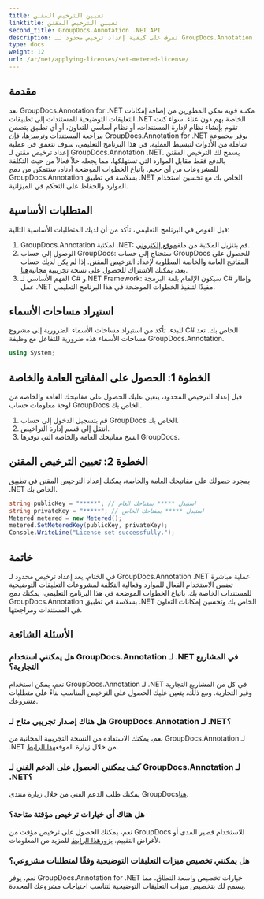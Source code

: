 ```yaml
---
title: تعيين الترخيص المقنن
linktitle: تعيين الترخيص المقنن
second_title: GroupDocs.Annotation .NET API
description: تعرف على كيفية إعداد ترخيص محدود لـ GroupDocs.Annotation .NET لاستخدام الموارد وإمكانيات التعليقات التوضيحية للمستندات في تطبيقات .NET الخاصة بك.
type: docs
weight: 12
url: /ar/net/applying-licenses/set-metered-license/
---
```

## مقدمة
تعد GroupDocs.Annotation for .NET مكتبة قوية تمكن المطورين من إضافة إمكانات التعليقات التوضيحية للمستندات إلى تطبيقات .NET الخاصة بهم دون عناء. سواء كنت تقوم بإنشاء نظام لإدارة المستندات، أو نظام أساسي للتعاون، أو أي تطبيق يتضمن مراجعة المستندات وترميزها، فإن GroupDocs.Annotation for .NET يوفر مجموعة شاملة من الأدوات لتبسيط العملية.
في هذا البرنامج التعليمي، سوف نتعمق في عملية إعداد ترخيص مقنن لـ GroupDocs.Annotation .NET. يسمح لك الترخيص المقنن بالدفع فقط مقابل الموارد التي تستهلكها، مما يجعله حلاً فعالاً من حيث التكلفة للمشروعات من أي حجم. باتباع الخطوات الموضحة أدناه، ستتمكن من دمج GroupDocs.Annotation بسلاسة في تطبيق .NET الخاص بك مع تحسين استخدام الموارد والحفاظ على التحكم في الميزانية.
## المتطلبات الأساسية
قبل الغوص في البرنامج التعليمي، تأكد من أن لديك المتطلبات الأساسية التالية:
1.  GroupDocs.Annotation لمكتبة .NET: قم بتنزيل المكتبة من ملف[موقع إلكتروني](https://releases.groupdocs.com/annotation/net/).
2. الوصول إلى حساب GroupDocs: ستحتاج إلى حساب GroupDocs للحصول على المفاتيح العامة والخاصة المطلوبة لإعداد الترخيص المقنن. إذا لم يكن لديك حساب بعد، يمكنك الاشتراك للحصول على نسخة تجريبية مجانية[هنا](https://releases.groupdocs.com/).
3. الفهم الأساسي لـ C# و.NET Framework: سيكون الإلمام بلغة البرمجة C# وإطار عمل .NET مفيدًا لتنفيذ الخطوات الموضحة في هذا البرنامج التعليمي.

## استيراد مساحات الأسماء
للبدء، تأكد من استيراد مساحات الأسماء الضرورية إلى مشروع C# الخاص بك. تعد مساحات الأسماء هذه ضرورية للتفاعل مع وظيفة GroupDocs.Annotation.
```csharp
using System;
```
## الخطوة 1: الحصول على المفاتيح العامة والخاصة
قبل إعداد الترخيص المحدود، يتعين عليك الحصول على مفاتيحك العامة والخاصة من لوحة معلومات حساب GroupDocs الخاص بك.
1. قم بتسجيل الدخول إلى حساب GroupDocs الخاص بك.
2. انتقل إلى قسم إدارة التراخيص.
3. انسخ مفاتيحك العامة والخاصة التي توفرها GroupDocs.
## الخطوة 2: تعيين الترخيص المقنن
بمجرد حصولك على مفاتيحك العامة والخاصة، يمكنك إعداد الترخيص المقنن في تطبيق .NET الخاص بك.
```csharp
string publicKey = "*****"; // استبدل ***** بمفتاحك العام
string privateKey = "*****"; // استبدل ***** بمفتاحك الخاص
Metered metered = new Metered();
metered.SetMeteredKey(publicKey, privateKey);
Console.WriteLine("License set successfully.");
```

## خاتمة
في الختام، يعد إعداد ترخيص محدود لـ GroupDocs.Annotation .NET عملية مباشرة تضمن الاستخدام الفعال للموارد وفعالية التكلفة لمشروعات التعليقات التوضيحية للمستندات الخاصة بك. باتباع الخطوات الموضحة في هذا البرنامج التعليمي، يمكنك دمج GroupDocs.Annotation بسلاسة في تطبيق .NET الخاص بك وتحسين إمكانات التعاون في المستندات ومراجعتها.
## الأسئلة الشائعة
### هل يمكنني استخدام GroupDocs.Annotation لـ .NET في المشاريع التجارية؟
نعم، يمكن استخدام GroupDocs.Annotation لـ .NET في كل من المشاريع التجارية وغير التجارية. ومع ذلك، يتعين عليك الحصول على الترخيص المناسب بناءً على متطلبات مشروعك.
### هل هناك إصدار تجريبي متاح لـ GroupDocs.Annotation لـ .NET؟
 نعم، يمكنك الاستفادة من النسخة التجريبية المجانية من GroupDocs.Annotation لـ .NET من خلال زيارة الموقع[هذا الرابط](https://releases.groupdocs.com/).
### كيف يمكنني الحصول على الدعم الفني لـ GroupDocs.Annotation لـ .NET؟
 يمكنك طلب الدعم الفني من خلال زيارة منتدى GroupDocs[هنا](https://forum.groupdocs.com/c/annotation/10).
### هل هناك أي خيارات ترخيص مؤقتة متاحة؟
 نعم، يمكنك الحصول على ترخيص مؤقت من GroupDocs للاستخدام قصير المدى أو لأغراض التقييم. يزور[هذا الرابط](https://purchase.groupdocs.com/temporary-license/) للمزيد من المعلومات.
### هل يمكنني تخصيص ميزات التعليقات التوضيحية وفقًا لمتطلبات مشروعي؟
نعم، يوفر GroupDocs.Annotation for .NET خيارات تخصيص واسعة النطاق، مما يسمح لك بتخصيص ميزات التعليقات التوضيحية لتناسب احتياجات مشروعك المحددة.